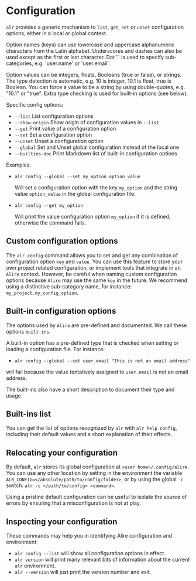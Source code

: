 # Configuration

`alr` provides a generic mechanism to `list`, `get`, `set` or
`unset` configuration options, either in a local or global context.

 Option names (keys) can use lowercase and uppercase alphanumeric characters
 from the Latin alphabet. Underscores and dashes can also be used except as
 the first or last character. Dot '.' is used to specify sub-categories, e.g.
 'user.name' or 'user.email'.

 Option values can be integers, floats, Booleans (true or false), or strings. The
 type detection is automatic, e.g. 10 is integer, 10.1 is float, true is
 Boolean. You can force a value to be a string by using double-quotes, e.g.
 "10.1" or "true". Extra type checking is used for built-in options (see below).

 Specific config options:

  - `--list` List configuration options
  - `--show-origin` Show origin of configuration values in `--list`
  - `--get` Print value of a configuration option
  - `--set` Set a configuration option
  - `--unset` Unset a configuration option
  - `--global` Set and Unset global configuration instead of the local one
  - `--builtins-doc` Print Markdown list of built-in configuration options

 Examples:

 - `alr config --global --set my_option option_value`

    Will set a configuration option with the key `my_option` and the string
    value `option_value` in the global configuration file.

 - `alr config --get my_option`

    Will print the value configuration option `my_option` if it is defined,
    otherwise the command fails.


## Custom configuration options

The `alr config` command allows you to set and get any combination of
configuration option `key` and `value`. You can use this feature to store your
own project related configuration, or implement tools that integrate in an
`Alire` context. However, be careful when naming custom configuration options
because `Alire` may use the same `key` in the future. We recommend using a
distinctive sub-category name, for instance: `my_project.my_config_option`.

## Built-in configuration options

The options used by `Alire` are pre-defined and documented. We call these
options `built-ins`.

A built-in option has a pre-defined type that is checked when setting or
loading a configuration file. For instance:

 - `alr config --global --set user.email "This is not an email address"`

will fail because the value tentatively assigned to `user.email` is not an
email address.

The built-ins also have a short description to document their type and usage.

## Built-ins list

You can get the list of options recognized by `alr` with `alr help config`,
including their default values and a short explanation of their effects.

## Relocating your configuration

By default, `alr` stores its global configuration at `<user
home>/.config/alire`. You can use any other location by setting in the
environment the variable `ALR_CONFIG=</absolute/path/to/config/folder>`, or by
using the global `-c` switch: `alr -c </path/to/config> <command>`.

Using a pristine default configuration can be useful to isolate the source of
errors by ensuring that a misconfiguration is not at play.

## Inspecting your configuration

These commands may help you in identifying Alire configuration and environment:
- `alr config --list` will show all configuration options in effect.
- `alr version` will print many relevant bits of information about the current
  `alr` environment.
- `alr --version` will just print the version number and exit.
